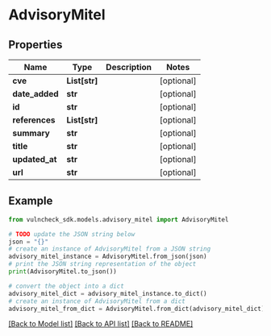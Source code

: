 # AdvisoryMitel


## Properties

Name | Type | Description | Notes
------------ | ------------- | ------------- | -------------
**cve** | **List[str]** |  | [optional] 
**date_added** | **str** |  | [optional] 
**id** | **str** |  | [optional] 
**references** | **List[str]** |  | [optional] 
**summary** | **str** |  | [optional] 
**title** | **str** |  | [optional] 
**updated_at** | **str** |  | [optional] 
**url** | **str** |  | [optional] 

## Example

```python
from vulncheck_sdk.models.advisory_mitel import AdvisoryMitel

# TODO update the JSON string below
json = "{}"
# create an instance of AdvisoryMitel from a JSON string
advisory_mitel_instance = AdvisoryMitel.from_json(json)
# print the JSON string representation of the object
print(AdvisoryMitel.to_json())

# convert the object into a dict
advisory_mitel_dict = advisory_mitel_instance.to_dict()
# create an instance of AdvisoryMitel from a dict
advisory_mitel_from_dict = AdvisoryMitel.from_dict(advisory_mitel_dict)
```
[[Back to Model list]](../README.md#documentation-for-models) [[Back to API list]](../README.md#documentation-for-api-endpoints) [[Back to README]](../README.md)


